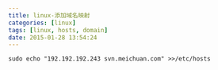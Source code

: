 ```yaml
---
title: linux-添加域名映射
categories: [linux]
tags: [linux, hosts, domain]
date: 2015-01-28 13:54:24
---
```


    sudo echo "192.192.192.243 svn.meichuan.com" >>/etc/hosts
